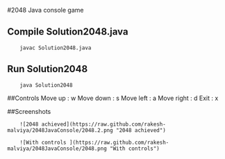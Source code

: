#2048 Java console game

## Compile Solution2048.java 
		javac Solution2048.java

## Run Solution2048
		java Solution2048

##Controls
		Move up    : w
		Move down  : s
		Move left  : a
		Move right : d
		Exit       : x
		
##Screenshots

		![2048 achieved](https://raw.github.com/rakesh-malviya/2048JavaConsole/2048.2.png "2048 achieved")

		![With controls	](https://raw.github.com/rakesh-malviya/2048JavaConsole/2048.png "With controls")